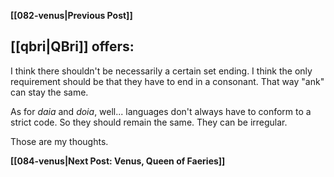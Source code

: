 **[[082-venus|Previous Post]]**
## [[qbri|QBri]] offers:

I think there shouldn't be necessarily a certain set ending. I think the only requirement should be that they have to end in a consonant. That way "ank" can stay the same.

As for _daia_ and _doia_, well... languages don't always have to conform to a strict code. So they should remain the same. They can be irregular.

Those are my thoughts.

**[[084-venus|Next Post: Venus, Queen of Faeries]]**
